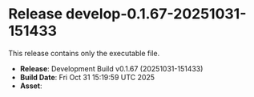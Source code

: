 # Release develop-0.1.67-20251031-151433

This release contains only the executable file.

- **Release**: Development Build v0.1.67 (20251031-151433)
- **Build Date**: Fri Oct 31 15:19:59 UTC 2025
- **Asset**: 
